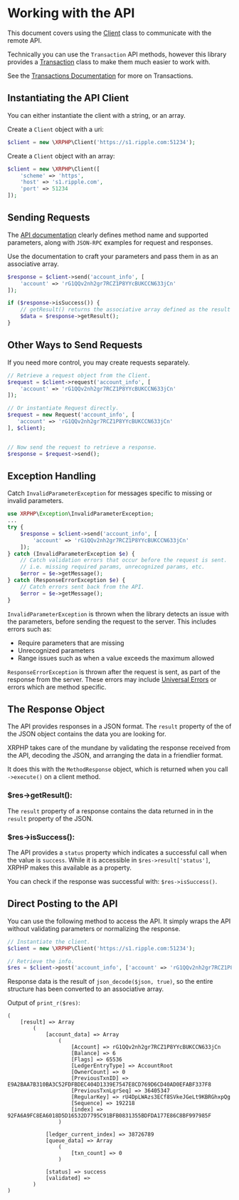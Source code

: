 # Working with the API

This document covers using the [Client](../src/Client.php) class to communicate with the remote API.

Technically you can use the `Transaction` API methods, however this library provides a 
[Transaction](../src/Api/Transaction.php) class to make them much easier to work with.

See the [Transactions Documentation](Transactions.md) for more on Transactions.


## Instantiating the API Client

You can either instantiate the client with a string, or an array.

Create a `Client` object with a uri:
```php
$client = new \XRPHP\Client('https://s1.ripple.com:51234');
```

Create a `Client` object with an array:
```php
$client = new \XRPHP\Client([
    'scheme' => 'https',
    'host' => 's1.ripple.com',
    'port' => 51234
]);
```

## Sending Requests

The [API documentation](https://developers.ripple.com/rippled-api.html) clearly defines method name and supported 
parameters, along with `JSON-RPC` examples for request and responses.

Use the documentation to craft your parameters and pass them in as an associative array.

```php
$response = $client->send('account_info', [
    'account' => 'rG1QQv2nh2gr7RCZ1P8YYcBUKCCN633jCn'
]);

if ($response->isSuccess()) {
    // getResult() returns the associative array defined as the result in the API documentation.
    $data = $response->getResult();
}
```

## Other Ways to Send Requests

If you need more control, you may create requests separately.

```php
// Retrieve a request object from the Client.
$request = $client->request('account_info', [
    'account' => 'rG1QQv2nh2gr7RCZ1P8YYcBUKCCN633jCn'
]);

// Or instantiate Request directly.
$request = new Request('account_info', [
   'account' => 'rG1QQv2nh2gr7RCZ1P8YYcBUKCCN633jCn'
], $client);


// Now send the request to retrieve a response.
$response = $request->send();
```

## Exception Handling

Catch `InvalidParameterException` for messages specific to missing or invalid parameters.
```php
use XRPHP\Exception\InvalidParameterException;
...
try {
    $response = $client->send('account_info', [
        'account' => 'rG1QQv2nh2gr7RCZ1P8YYcBUKCCN633jCn'
    ]);
} catch (InvalidParameterException $e) {
    // Catch validation errors that occur before the request is sent.
    // i.e. missing required params, unrecognized params, etc.
    $error = $e->getMessage();
} catch (ResponseErrorException $e) {
    // Catch errors sent back from the API.
    $error = $e->getMessage();
}
```

`InvalidParameterException` is thrown when the library detects an issue with the parameters, before sending the request
to the server. This includes errors such as:
- Require parameters that are missing
- Unrecognized parameters
- Range issues such as when a value exceeds the maximum allowed

`ResponseErrorException` is thrown after the request is sent, as part of the response from the server. These errors may
include [Universal Errors](https://developers.ripple.com/error-formatting.html#universal-errors) or errors which are
method specific.

## The Response Object

The API provides responses in a JSON format. The `result` property
of the of the JSON object contains the data you are looking for.

XRPHP takes care of the mundane by validating the response received
 from the API, decoding the JSON, and arranging the data in a friendlier
 format.
 
It does this with the `MethodResponse` object, which is returned
when you call `->execute()` on a client method.

### $res->getResult(): 

The `result` property of a response contains the data returned
in in the `result` property of the JSON.

### $res->isSuccess():

The API provides a `status` property which indicates a successful
call when the value is `success`. While it is accessible in
`$res->result['status']`, XRPHP makes this available as a property.

You can check if the response was successful with: `$res->isSuccess()`.


## Direct Posting to the API

You can use the following method to access the API. It simply wraps the API without validating
parameters or normalizing the response.

```php
// Instantiate the client.
$client = new \XRPHP\Client('https://s1.ripple.com:51234');

// Retrieve the info.
$res = $client->post('account_info', ['account' => 'rG1QQv2nh2gr7RCZ1P8YYcBUKCCN633jCn']);
```

Response data is the result of `json_decode($json, true)`, so the entire structure
has been converted to an associative array.

Output of `print_r($res)`:
```
(
    [result] => Array
        (
            [account_data] => Array
                (
                    [Account] => rG1QQv2nh2gr7RCZ1P8YYcBUKCCN633jCn
                    [Balance] => 6
                    [Flags] => 65536
                    [LedgerEntryType] => AccountRoot
                    [OwnerCount] => 0
                    [PreviousTxnID] => E9A2BAA7B310BA3C52FDFBDEC404D1339E7547E8CD769D6CD40AD0EFABF337F8
                    [PreviousTxnLgrSeq] => 36405347
                    [RegularKey] => rU4DpLWAzs3ECf8SVkeJGeLt9KBRGhxpQg
                    [Sequence] => 192218
                    [index] => 92FA6A9FC8EA6018D5D16532D7795C91BFB0831355BDFDA177E86C8BF997985F
                )

            [ledger_current_index] => 38726789
            [queue_data] => Array
                (
                    [txn_count] => 0
                )

            [status] => success
            [validated] => 
        )
)
```
